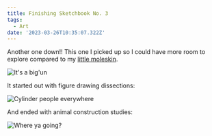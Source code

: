 ```yaml
---
title: Finishing Sketchbook No. 3
tags:
  - Art
date: '2023-03-26T10:35:07.322Z'
---
```


Another one down!! This one I picked up so I could have more room to explore compared to my [little moleskin](/sketches-2023-03-12).

![It's a big'un](https://res.cloudinary.com/cpadilla/image/upload/t_optimize/chrisdpadilla/blog/art/IMG_3041_uzktvh.jpg)

It started out with figure drawing dissections:

![Cylinder people everywhere](https://res.cloudinary.com/cpadilla/image/upload/t_optimize/chrisdpadilla/blog/art/IMG_3039_n4sgy3.jpg)

And ended with animal construction studies:

![Where ya going?](https://res.cloudinary.com/cpadilla/image/upload/t_optimize/chrisdpadilla/blog/art/IMG_3040_rxq10i.jpg)
